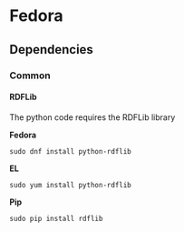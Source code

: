 # Fedora

## Dependencies

### Common

#### RDFLib
The python code requires the RDFLib library

**Fedora**

`sudo dnf install python-rdflib`

**EL**

`sudo yum install python-rdflib`

**Pip**

`sudo pip install rdflib`
